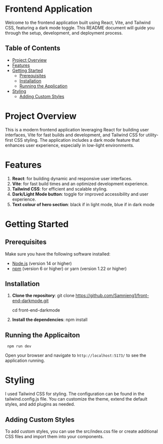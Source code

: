 # Frontend Application
Welcome to the frontend application built using React, Vite, and Tailwind CSS, featuring a dark mode toggle. This README document will guide you through the setup, development, and deployment process.
## Table of Contents
- [Project Overview](#project-overview)
- [Features](#features)
- [Getting Started](#getting-started)
     - [Prerequisites](#prerequisite)
     - [Installation](#installation)
     - [Running the Application](#running-the-application)
- [Styling](#styling)
     - [Adding Custom Styles](#adding-custom-styles)

# Project Overview
This is a modern frontend application leveraging React for building user interfaces, Vite for fast builds and development, and Tailwind CSS for utility-first CSS styling. The application includes a dark mode feature that enhances user experience, especially in low-light environments.

# Features
1. **React**: for building dynamic and responsive user interfaces.
2. **Vite**: for fast build times and an optimized development experience.
3. **Tailwind CSS**: for efficient and scalable styling.
4. **Dark/Light Mode button**: toggle for improved accessibility and user experience.
5. **Text colour of hero section**: black if in light mode, blue if in dark mode

# Getting Started
## Prerequisites
Make sure you have the following software installed:

- [Node.js](https://nodejs.org/en) (version 14 or higher)
- [npm](https://www.npmjs.com/) (version 6 or higher) or yarn (version 1.22 or higher)

## Installation
1. **Clone the repository**:
   git clone https://github.com/Samnieng1/front-end-darkmode.git
   
   cd front-end-darkmode
3. **Install the dependencies**: npm install
## Running the Applicaiton
     npm run dev
  Open your browser and navigate to `http://localhost:5173/` to see the application running.

# Styling
I used Tailwind CSS for styling. The configuration can be found in the tailwind.config.js file. You can customize the theme, extend the default styles, and add plugins as needed.

## Adding Custom Styles
To add custom styles, you can use the src/index.css file or create additional CSS files and import them into your components.

